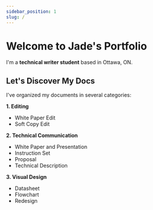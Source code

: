 ```yaml
---
sidebar_position: 1
slug: /
---
```


# Welcome to Jade's Portfolio

I'm a **technical writer student** based in Ottawa, ON.

## Let's Discover My Docs

I've organized my documents in several categories:

**1. Editing**
- White Paper Edit
- Soft Copy Edit

**2. Technical Communication**
- White Paper and Presentation
- Instruction Set
- Proposal
- Technical Description

**3. Visual Design**
- Datasheet
- Flowchart
- Redesign 
